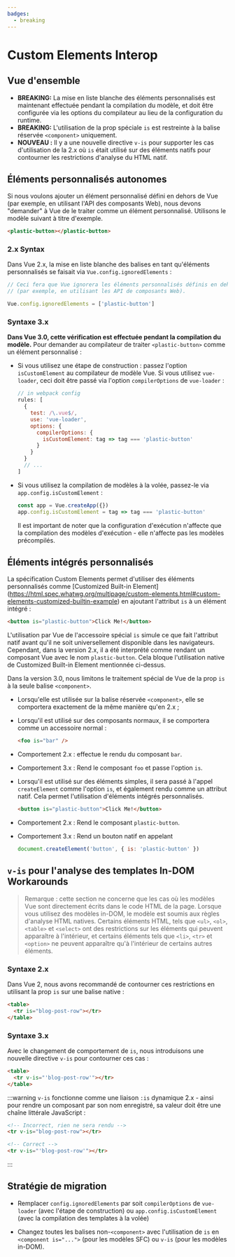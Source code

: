 ```yaml
---
badges:
  - breaking
---
```


# Custom Elements Interop <MigrationBadges :badges="$frontmatter.badges" />

## Vue d'ensemble

- **BREAKING:** La mise en liste blanche des éléments personnalisés est maintenant effectuée pendant la compilation du modèle, et doit être configurée via les options du compilateur au lieu de la configuration du runtime.
- **BREAKING:** L'utilisation de la prop spéciale `is` est restreinte à la balise réservée `<component>` uniquement.
- **NOUVEAU :** Il y a une nouvelle directive `v-is` pour supporter les cas d'utilisation de la 2.x où `is` était utilisé sur des éléments natifs pour contourner les restrictions d'analyse du HTML natif.

## Éléments personnalisés autonomes

Si nous voulons ajouter un élément personnalisé défini en dehors de Vue (par exemple, en utilisant l'API des composants Web), nous devons "demander" à Vue de le traiter comme un élément personnalisé. Utilisons le modèle suivant à titre d'exemple.

```html
<plastic-button></plastic-button>
```

### 2.x Syntax

Dans Vue 2.x, la mise en liste blanche des balises en tant qu'éléments personnalisés se faisait via `Vue.config.ignoredElements` :

```js
// Ceci fera que Vue ignorera les éléments personnalisés définis en dehors de Vue
// (par exemple, en utilisant les API de composants Web).

Vue.config.ignoredElements = ['plastic-button']
```

### Syntaxe 3.x

**Dans Vue 3.0, cette vérification est effectuée pendant la compilation du modèle.** Pour demander au compilateur de traiter `<plastic-button>` comme un élément personnalisé :

- Si vous utilisez une étape de construction : passez l'option `isCustomElement` au compilateur de modèle Vue. Si vous utilisez `vue-loader`, ceci doit être passé via l'option `compilerOptions` de `vue-loader` :

  ```js
  // in webpack config
  rules: [
    {
      test: /\.vue$/,
      use: 'vue-loader',
      options: {
        compilerOptions: {
          isCustomElement: tag => tag === 'plastic-button'
        }
      }
    }
    // ...
  ]
  ```

- Si vous utilisez la compilation de modèles à la volée, passez-le via `app.config.isCustomElement` :

  ```js
  const app = Vue.createApp({})
  app.config.isCustomElement = tag => tag === 'plastic-button'
  ```

  Il est important de noter que la configuration d'exécution n'affecte que la compilation des modèles d'exécution - elle n'affecte pas les modèles précompilés.

## Éléments intégrés personnalisés

La spécification Custom Elements permet d'utiliser des éléments personnalisés comme [Customized Built-in Element] (https://html.spec.whatwg.org/multipage/custom-elements.html#custom-elements-customized-builtin-example) en ajoutant l'attribut `is` à un élément intégré :

```html
<button is="plastic-button">Click Me!</button>
```

L'utilisation par Vue de l'accessoire spécial `is` simule ce que fait l'attribut natif avant qu'il ne soit universellement disponible dans les navigateurs. Cependant, dans la version 2.x, il a été interprété comme rendant un composant Vue avec le nom `plastic-button`. Cela bloque l'utilisation native de Customized Built-in Element mentionnée ci-dessus.

Dans la version 3.0, nous limitons le traitement spécial de Vue de la prop `is` à la seule balise `<component>`.

- Lorsqu'elle est utilisée sur la balise réservée `<component>`, elle se comportera exactement de la même manière qu'en 2.x ;
- Lorsqu'il est utilisé sur des composants normaux, il se comportera comme un accessoire normal :

  ```html
  <foo is="bar" />
  ```

- Comportement 2.x : effectue le rendu du composant `bar`.
- Comportement 3.x : Rend le composant `foo` et passe l'option `is`.

- Lorsqu'il est utilisé sur des éléments simples, il sera passé à l'appel `createElement` comme l'option `is`, et également rendu comme un attribut natif. Cela permet l'utilisation d'éléments intégrés personnalisés.

  ```html
  <button is="plastic-button">Click Me!</button>
  ```

- Comportement 2.x : Rend le composant `plastic-button`.
- Comportement 3.x : Rend un bouton natif en appelant

    ```js
    document.createElement('button', { is: 'plastic-button' })
    ```

## `v-is` pour l'analyse des templates In-DOM Workarounds

> Remarque : cette section ne concerne que les cas où les modèles Vue sont directement écrits dans le code HTML de la page.
> Lorsque vous utilisez des modèles in-DOM, le modèle est soumis aux règles d'analyse HTML natives. Certains éléments HTML, tels que `<ul>`, `<ol>`, `<table>` et `<select>` ont des restrictions sur les éléments qui peuvent apparaître à l'intérieur, et certains éléments tels que `<li>`, `<tr>` et `<option>` ne peuvent apparaître qu'à l'intérieur de certains autres éléments.

### Syntaxe 2.x

Dans Vue 2, nous avons recommandé de contourner ces restrictions en utilisant la prop `is` sur une balise native :

```html
<table>
  <tr is="blog-post-row"></tr>
</table>
```

### Syntaxe 3.x

Avec le changement de comportement de `is`, nous introduisons une nouvelle directive `v-is` pour contourner ces cas :

```html
<table>
  <tr v-is="'blog-post-row'"></tr>
</table>
```

:::warning
`v-is` fonctionne comme une liaison `:is` dynamique 2.x - ainsi pour rendre un composant par son nom enregistré, sa valeur doit être une chaîne littérale JavaScript :

```html
<!-- Incorrect, rien ne sera rendu -->
<tr v-is="blog-post-row"></tr>

<!-- Correct -->
<tr v-is="'blog-post-row'"></tr>
```

:::

## Stratégie de migration

- Remplacer `config.ignoredElements` par soit `compilerOptions` de `vue-loader` (avec l'étape de construction) ou `app.config.isCustomElement` (avec la compilation des templates à la volée)

- Changez toutes les balises non-`<component>` avec l'utilisation de `is` en `<component is="...">` (pour les modèles SFC) ou `v-is` (pour les modèles in-DOM).
